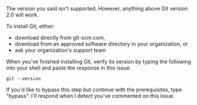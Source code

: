 The version you said isn't supported. However, anything above Git version 2.0 will work.

To install Git, either:
- download directly from git-scm.com,
- download from an approved software directory in your organization, or
- ask your organization's support team

When you've finished installing Git, verify its version by typing the following into your shell and paste the response in this issue.

```shell
git --version
````

If you'd like to bypass this step but continue with the prerequisites, type "bypass". I'll respond when I detect you've commented on this issue.